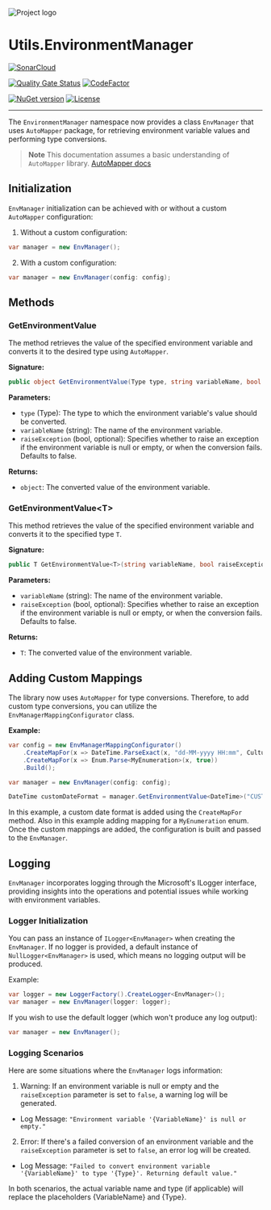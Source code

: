 ![Project logo](https://raw.githubusercontent.com/ArdenHide/Utils.EnvironmentManager/main/logo/1000x1000.png)

# Utils.EnvironmentManager

[![SonarCloud](https://sonarcloud.io/images/project_badges/sonarcloud-white.svg)](https://sonarcloud.io/summary/new_code?id=Utils.EnvironmentManager)

[![Quality Gate Status](https://sonarcloud.io/api/project_badges/measure?project=Utils.EnvironmentManager&metric=alert_status)](https://sonarcloud.io/summary/new_code?id=Utils.EnvironmentManager)
[![CodeFactor](https://www.codefactor.io/repository/github/ardenhide/utils.environmentmanager/badge)](https://www.codefactor.io/repository/github/ardenhide/utils.environmentmanager)

[![NuGet version](https://badge.fury.io/nu/Utils.EnvironmentManager.svg)](https://badge.fury.io/nu/Utils.EnvironmentManager)
[![License](https://img.shields.io/badge/License-MIT-yellow.svg)](https://github.com/ArdenHide/Utils.EnvironmentManager/blob/main/LICENSE)

---

The `EnvironmentManager` namespace now provides a class `EnvManager` that uses `AutoMapper` package, for retrieving environment variable values and performing type conversions.

> **Note**
> This documentation assumes a basic understanding of `AutoMapper` library.
> [AutoMapper docs](https://github.com/AutoMapper/AutoMapper/tree/v12.0.1#readme)

## Initialization

`EnvManager` initialization can be achieved with or without a custom `AutoMapper` configuration:

1. Without a custom configuration:
```csharp
var manager = new EnvManager();
```

2. With a custom configuration:
```csharp
var manager = new EnvManager(config: config);
```

## Methods

### GetEnvironmentValue
The method retrieves the value of the specified environment variable and converts it to the desired type using `AutoMapper`.

**Signature:**
```csharp
public object GetEnvironmentValue(Type type, string variableName, bool raiseException = false)
```

**Parameters:**
- `type` (Type): The type to which the environment variable's value should be converted.
- `variableName` (string): The name of the environment variable.
- `raiseException` (bool, optional): Specifies whether to raise an exception if the environment variable is null or empty, or when the conversion fails. Defaults to false.

**Returns:**
- `object`: The converted value of the environment variable.

### GetEnvironmentValue&lt;T&gt;
This method retrieves the value of the specified environment variable and converts it to the specified type `T`.

**Signature:**
```csharp
public T GetEnvironmentValue<T>(string variableName, bool raiseException = false)
```

**Parameters:**
- `variableName` (string): The name of the environment variable.
- `raiseException` (bool, optional): Specifies whether to raise an exception if the environment variable is null or empty, or when the conversion fails. Defaults to false.

**Returns:**
- `T`: The converted value of the environment variable.

## Adding Custom Mappings
The library now uses `AutoMapper` for type conversions.
Therefore, to add custom type conversions, you can utilize the `EnvManagerMappingConfigurator` class.

**Example:**

```csharp
var config = new EnvManagerMappingConfigurator()
    .CreateMapFor(x => DateTime.ParseExact(x, "dd-MM-yyyy HH:mm", CultureInfo.InvariantCulture))
    .CreateMapFor(x => Enum.Parse<MyEnumeration>(x, true))
    .Build();

var manager = new EnvManager(config: config);

DateTime customDateFormat = manager.GetEnvironmentValue<DateTime>("CUSTOM_DATE_FORMAT");
```

In this example, a custom date format is added using the `CreateMapFor` method.
Also in this example adding mapping for a `MyEnumeration` enum.
Once the custom mappings are added, the configuration is built and passed to the `EnvManager`.

## Logging

`EnvManager` incorporates logging through the Microsoft's ILogger interface, providing insights into the operations and potential issues while working with environment variables.

### Logger Initialization

You can pass an instance of `ILogger<EnvManager>` when creating the `EnvManager`.
If no logger is provided, a default instance of `NullLogger<EnvManager>` is used, which means no logging output will be produced.

Example:
```csharp
var logger = new LoggerFactory().CreateLogger<EnvManager>();
var manager = new EnvManager(logger: logger);
```

If you wish to use the default logger (which won't produce any log output):
```csharp
var manager = new EnvManager();
```

### Logging Scenarios

Here are some situations where the `EnvManager` logs information:

1. Warning: If an environment variable is null or empty and the `raiseException` parameter is set to `false`, a warning log will be generated.
- Log Message: `"Environment variable '{VariableName}' is null or empty."`

2. Error: If there's a failed conversion of an environment variable and the `raiseException` parameter is set to `false`, an error log will be created.
- Log Message: `"Failed to convert environment variable '{VariableName}' to type '{Type}'. Returning default value."`

In both scenarios, the actual variable name and type (if applicable) will replace the placeholders {VariableName} and {Type}.
